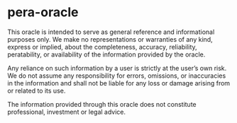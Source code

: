 # pera-oracle

This oracle is intended to serve as general reference and informational purposes only. We make no representations or warranties of any kind, express or implied, about the completeness, accuracy, reliability, peratability, or availability of the information provided by the oracle.

Any reliance on such information by a user is strictly at the user’s own risk. We do not assume any responsibility for errors, omissions, or inaccuracies in the information and shall not be liable for any loss or damage arising from or related to its use.

The information provided through this oracle does not constitute professional, investment or legal advice.
